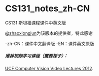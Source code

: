 # CS131_notes_zh-CN
CS131 斯坦福课程课件中英文版

[@zhaoxiongjun](https://github.com/zhaoxiongjun)为该版本的提供者，特此感谢

-zh-CN：课件中文翻译版      -EN：课件英文原版

##### 推荐视频学习课程（需要梯子）：
[UCF Computer Vision Video Lectures 2012](https://www.youtube.com/watch?v=715uLCHt4jE&t=305s).
